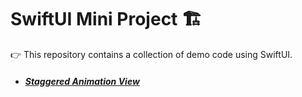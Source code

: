 # SwiftUI Mini Project 🏗️

👉 This repository contains a collection of demo code using SwiftUI.
- ##### [Staggered Animation View](https://github.com/hoangquangbao/SwiftUI_MiniProject/tree/StaggeredAnimatedView)
